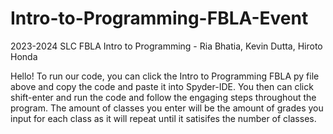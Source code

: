 # Intro-to-Programming-FBLA-Event
2023-2024 SLC FBLA Intro to Programming - Ria Bhatia, Kevin Dutta, Hiroto Honda

Hello! To run our code, you can click the Intro to Programming FBLA py file above and copy the code and paste it into Spyder-IDE. You then can click shift-enter and run the code and follow the engaging steps throughout the program. The amount of classes you enter will be the amount of grades you input for each class as it will repeat until it satisifes the number of classes. 
